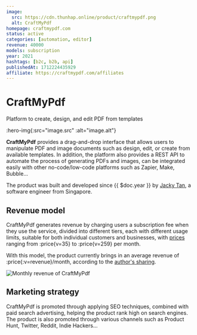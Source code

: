 ```yaml
---
image:
  src: https://cdn.thunhap.online/product/craftmypdf.png
  alt: CraftMyPdf
homepage: craftmypdf.com
status: active
categories: [automation, editor]
revenue: 40000
models: subscription
year: 2021
hashtags: [b2c, b2b, api]
publishedAt: 1712224435929
affiliate: https://craftmypdf.com/affiliates
---
```


# CraftMyPdf

Platform to create, design, and edit PDF from templates

:hero-img{:src="image.src" :alt="image.alt"}

__CraftMyPdf__ provides a drag-and-drop interface that allows users to manipulate PDF and image documents such as design, edit, or create from available templates. In addition, the platform also provides a REST API to automate the process of generating PDFs and images, can be integrated easily with other no-code/low-code platforms such as Zapier, Make, Bubble...

The product was built and developed since {{ $doc.year }} by [Jacky Tan](https://twitter.com/imbktan), a software engineer from Singapore.

## Revenue model

CraftMyPdf generates revenue by charging users a subscription fee when they use the service, divided into different tiers, each with different usage limits, suitable for both individual customers and businesses, with [prices](https://craftmypdf.com/pricing/) ranging from :price{v=35} to :price{v=259} per month.

With this model, the product currently brings in an average revenue of :price{:v=revenue}/month, according to the [author's sharing](https://twitter.com/imbktan/status/1757999278600097980).

![Monthly revenue of CraftMyPdf](https://pbs.twimg.com/media/GGWq1D8aQAAx9XX?format=jpg&name=900x900)

## Marketing strategy

CraftMyPdf is promoted through applying SEO techniques, combined with paid search advertising, helping the product rank high on search engines. The product is also promoted through various channels such as Product Hunt, Twitter, Reddit, Indie Hackers...
